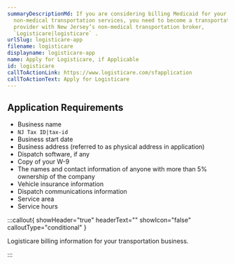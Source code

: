 ```yaml
---
summaryDescriptionMd: If you are considering billing Medicaid for your
  non-medical transportation services, you need to become a transportation
  provider with New Jersey’s non-medical transportation broker,
  `Logisticare|logisticare` .
urlSlug: logisticare-app
filename: logisticare
displayname: logisticare-app
name: Apply for Logisticare, if Applicable
id: logisticare
callToActionLink: https://www.logisticare.com/sfapplication
callToActionText: Apply for Logisticare
---
```

## Application Requirements

* Business name
*  `NJ Tax ID|tax-id` 
* Business start date
* Business address (referred to as physical address in application)
* Dispatch software, if any
* Copy of your W-9
* The names and contact information of anyone with more than 5% ownership of the company
* Vehicle insurance information
* Dispatch communications information
* Service area
* Service hours

:::callout{ showHeader="true" headerText="" showIcon="false" calloutType="conditional" }

Logisticare billing information for your transportation business.

:::